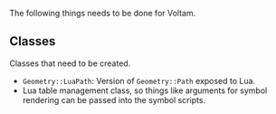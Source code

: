 The following things needs to be done for Voltam.

Classes
-------
Classes that need to be created.

- `Geometry::LuaPath`: Version of `Geometry::Path` exposed to Lua.
- Lua table management class, so things like arguments for symbol rendering can be passed into the symbol scripts.
